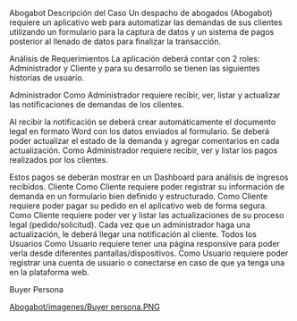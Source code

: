 Abogabot
Descripción del Caso
Un despacho de abogados (Abogabot) requiere un aplicativo web para automatizar las demandas de sus clientes utilizando un formulario para la captura de datos y un sistema de pagos posterior al llenado de datos para finalizar la transacción.

Análisis de Requerimientos
La aplicación deberá contar con 2 roles: Administrador y Cliente y para su desarrollo se tienen las siguientes historias de usuario.

Administrador
Como Administrador requiere recibir, ver, listar y actualizar las notificaciones de demandas de los clientes.

Al recibir la notificación se deberá crear automáticamente el documento legal en formato Word con los datos enviados al formulario.
Se deberá poder actualizar el estado de la demanda y agregar comentarios en cada actualización.
Como Administrador requiere recibir, ver y listar los pagos realizados por los clientes.

Estos pagos se deberán mostrar en un Dashboard para análisis de ingresos recibidos.
Cliente
Como Cliente requiere poder registrar su información de demanda en un formulario bien definido y estructurado.
Como Cliente requiere poder pagar su pedido en el aplicativo web de forma segura.
Como Cliente requiere poder ver y listar las actualizaciones de su proceso legal (pedido/solicitud).
Cada vez que un administrador haga una actualización, le deberá llegar una notificación al cliente.
Todos los Usuarios
Como Usuario requiere tener una página responsive para poder verla desde diferentes pantallas/dispositivos.
Como Usuario requiere poder registrar una cuenta de usuario o conectarse en caso de que ya tenga una en la plataforma web.


Buyer Persona

[Abogabot/imagenes/Buyer persona.PNG](https://github.com/DiegoCruzArroyo/PracticasLATAMXFrontEnd/blob/03570e807eee67a05db271a24c4fe14207078864/Abogabot/imagenes/Buyer%20persona.PNG)
